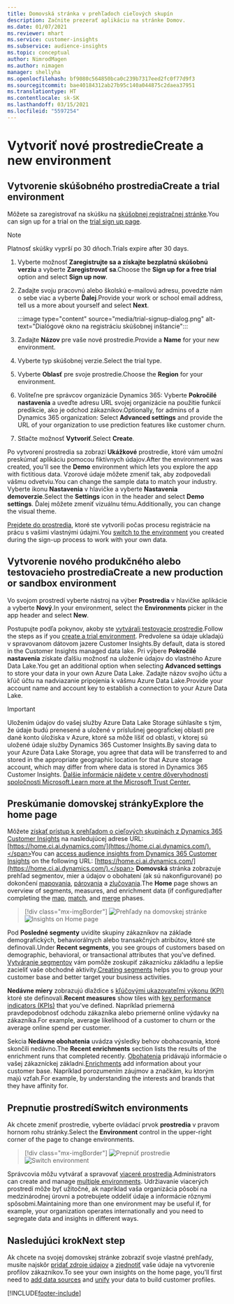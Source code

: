 ```yaml
---
title: Domovská stránka v prehľadoch cieľových skupín
description: Začnite prezerať aplikáciu na stránke Domov.
ms.date: 01/07/2021
ms.reviewer: mhart
ms.service: customer-insights
ms.subservice: audience-insights
ms.topic: conceptual
author: NimrodMagen
ms.author: nimagen
manager: shellyha
ms.openlocfilehash: bf9080c564850bca0c239b7317eed2fc0f77d9f3
ms.sourcegitcommit: bae40184312ab27b95c140a044875c2daea37951
ms.translationtype: HT
ms.contentlocale: sk-SK
ms.lasthandoff: 03/15/2021
ms.locfileid: "5597254"
---
```

# <a name="create-a-new-environment"></a><span data-ttu-id="006f1-103">Vytvoriť nové prostredie</span><span class="sxs-lookup"><span data-stu-id="006f1-103">Create a new environment</span></span>

## <a name="create-a-trial-environment"></a><span data-ttu-id="006f1-104">Vytvorenie skúšobného prostredia</span><span class="sxs-lookup"><span data-stu-id="006f1-104">Create a trial environment</span></span>

<span data-ttu-id="006f1-105">Môžete sa zaregistrovať na skúšku na [skúšobnej registračnej stránke](https://dynamics.microsoft.com/get-started/free-trial/?appname=customerinsights).</span><span class="sxs-lookup"><span data-stu-id="006f1-105">You can sign up for a trial on the [trial sign up page](https://dynamics.microsoft.com/get-started/free-trial/?appname=customerinsights).</span></span> 

> [!NOTE]
> <span data-ttu-id="006f1-106">Platnosť skúšky vyprší po 30 dňoch.</span><span class="sxs-lookup"><span data-stu-id="006f1-106">Trials expire after 30 days.</span></span>

1. <span data-ttu-id="006f1-107">Vyberte možnosť **Zaregistrujte sa a získajte bezplatnú skúšobnú verziu** a vyberte **Zaregistrovať sa**.</span><span class="sxs-lookup"><span data-stu-id="006f1-107">Choose the **Sign up for a free trial** option and select **Sign up now**.</span></span>

1. <span data-ttu-id="006f1-108">Zadajte svoju pracovnú alebo školskú e-mailovú adresu, povedzte nám o sebe viac a vyberte **Ďalej**.</span><span class="sxs-lookup"><span data-stu-id="006f1-108">Provide your work or school email address, tell us a more about yourself and select **Next**.</span></span>

   :::image type="content" source="media/trial-signup-dialog.png" alt-text="Dialógové okno na registráciu skúšobnej inštancie":::

1. <span data-ttu-id="006f1-110">Zadajte **Názov** pre vaše nové prostredie.</span><span class="sxs-lookup"><span data-stu-id="006f1-110">Provide a **Name** for your new environment.</span></span> 

1. <span data-ttu-id="006f1-111">Vyberte typ skúšobnej verzie.</span><span class="sxs-lookup"><span data-stu-id="006f1-111">Select the trial type.</span></span>

1. <span data-ttu-id="006f1-112">Vyberte **Oblasť** pre svoje prostredie.</span><span class="sxs-lookup"><span data-stu-id="006f1-112">Choose the **Region** for your environment.</span></span>

1. <span data-ttu-id="006f1-113">Voliteľne pre správcov organizácie Dynamics 365: Vyberte **Pokročilé nastavenia** a uveďte adresu URL svojej organizácie na použitie funkcií predikcie, ako je odchod zákazníkov.</span><span class="sxs-lookup"><span data-stu-id="006f1-113">Optionally, for admins of a Dynamics 365 organization: Select **Advanced settings** and provide the URL of your organization to use prediction features like customer churn.</span></span>

1. <span data-ttu-id="006f1-114">Stlačte možnosť **Vytvoriť**.</span><span class="sxs-lookup"><span data-stu-id="006f1-114">Select **Create**.</span></span> 

<span data-ttu-id="006f1-115">Po vytvorení prostredia sa zobrazí **Ukážkové** prostredie, ktoré vám umožní preskúmať aplikáciu pomocou fiktívnych údajov.</span><span class="sxs-lookup"><span data-stu-id="006f1-115">After the environment was created, you'll see the **Demo** environment which lets you explore the app with fictitious data.</span></span> <span data-ttu-id="006f1-116">Vzorové údaje môžete zmeniť tak, aby zodpovedali vášmu odvetviu.</span><span class="sxs-lookup"><span data-stu-id="006f1-116">You can change the sample data to match your industry.</span></span> <span data-ttu-id="006f1-117">Vyberte ikonu **Nastavenia** v hlavičke a vyberte **Nastavenia demoverzie**.</span><span class="sxs-lookup"><span data-stu-id="006f1-117">Select the **Settings** icon in the header and select **Demo settings**.</span></span> <span data-ttu-id="006f1-118">Ďalej môžete zmeniť vizuálnu tému.</span><span class="sxs-lookup"><span data-stu-id="006f1-118">Additionally, you can change the visual theme.</span></span> 

<span data-ttu-id="006f1-119">[Prejdete do prostredia](#switch-environments), ktoré ste vytvorili počas procesu registrácie na prácu s vašimi vlastnými údajmi.</span><span class="sxs-lookup"><span data-stu-id="006f1-119">You [switch to the environment](#switch-environments) you created during the sign-up process to work with your own data.</span></span>

## <a name="create-a-new-production-or-sandbox-environment"></a><span data-ttu-id="006f1-120">Vytvorenie nového produkčného alebo testovacieho prostredia</span><span class="sxs-lookup"><span data-stu-id="006f1-120">Create a new production or sandbox environment</span></span>

<span data-ttu-id="006f1-121">Vo svojom prostredí vyberte nástroj na výber **Prostredia** v hlavičke aplikácie a vyberte **Nový**.</span><span class="sxs-lookup"><span data-stu-id="006f1-121">In your environment, select the **Environments** picker in the app header and select **New**.</span></span>

<span data-ttu-id="006f1-122">Postupujte podľa pokynov, akoby ste [vytvárali testovacie prostredie](#create-a-trial-environment).</span><span class="sxs-lookup"><span data-stu-id="006f1-122">Follow the steps as if you [create a trial environment](#create-a-trial-environment).</span></span> <span data-ttu-id="006f1-123">Predvolene sa údaje ukladajú v spravovanom dátovom jazere Customer Insights.</span><span class="sxs-lookup"><span data-stu-id="006f1-123">By default, data is stored in the Customer Insights managed data lake.</span></span> <span data-ttu-id="006f1-124">Pri výbere **Pokročilé nastavenia** získate ďalšiu možnosť na uloženie údajov do vlastného Azure Data Lake.</span><span class="sxs-lookup"><span data-stu-id="006f1-124">You get an additional option when selecting **Advanced settings** to store your data in your own Azure Data Lake.</span></span> <span data-ttu-id="006f1-125">Zadajte názov svojho účtu a kľúč účtu na nadviazanie pripojenia k vášmu Azure Data Lake.</span><span class="sxs-lookup"><span data-stu-id="006f1-125">Provide your account name and account key to establish a connection to your Azure Data Lake.</span></span> 

> [!IMPORTANT]
> <span data-ttu-id="006f1-126">Uložením údajov do vašej služby Azure Data Lake Storage súhlasíte s tým, že údaje budú prenesené a uložené v príslušnej geografickej oblasti pre dané konto úložiska v Azure, ktoré sa môže líšiť od oblasti, v ktorej sú uložené údaje služby Dynamics 365 Customer Insights.</span><span class="sxs-lookup"><span data-stu-id="006f1-126">By saving data to your Azure Data Lake Storage, you agree that data will be transferred to and stored in the appropriate geographic location for that Azure storage account, which may differ from where data is stored in Dynamics 365 Customer Insights.</span></span> [<span data-ttu-id="006f1-127">Ďalšie informácie nájdete v centre dôveryhodnosti spoločnosti Microsoft.</span><span class="sxs-lookup"><span data-stu-id="006f1-127">Learn more at the Microsoft Trust Center.</span></span>](https://www.microsoft.com/trust-center)

## <a name="explore-the-home-page"></a><span data-ttu-id="006f1-128">Preskúmanie domovskej stránky</span><span class="sxs-lookup"><span data-stu-id="006f1-128">Explore the home page</span></span>

<span data-ttu-id="006f1-129">Môžete [získať prístup k prehľadom o cieľových skupinách z Dynamics 365 Customer Insights](https://home.ci.ai.dynamics.com/) na nasledujúcej adrese URL: [https://home.ci.ai.dynamics.com/](https://home.ci.ai.dynamics.com/).</span><span class="sxs-lookup"><span data-stu-id="006f1-129">You can [access audience insights from Dynamics 365 Customer Insights](https://home.ci.ai.dynamics.com/) on the following URL: [https://home.ci.ai.dynamics.com/](https://home.ci.ai.dynamics.com/).</span></span>
<span data-ttu-id="006f1-130">**Domovská** stránka zobrazuje prehľad segmentov, mier a údajov o obohatení (ak sú nakonfigurované) po dokončení [mapovania](map-entities.md), [párovania](match-entities.md) a [zlučovania](merge-entities.md).</span><span class="sxs-lookup"><span data-stu-id="006f1-130">The **Home** page shows an overview of segments, measures, and enrichment data (if configured)after completing the [map](map-entities.md), [match](match-entities.md), and [merge](merge-entities.md) phases.</span></span>

> [!div class="mx-imgBorder"] 
> <span data-ttu-id="006f1-131">![Prehľady na domovskej stránke](media/home-page-insights.png "Prehľady na domovskej stránke")</span><span class="sxs-lookup"><span data-stu-id="006f1-131">![Insights on Home page](media/home-page-insights.png "Insights on Home page")</span></span>

<span data-ttu-id="006f1-132">Pod **Posledné segmenty** uvidíte skupiny zákazníkov na základe demografických, behaviorálnych alebo transakčných atribútov, ktoré ste definovali.</span><span class="sxs-lookup"><span data-stu-id="006f1-132">Under **Recent segments**, you see groups of customers based on demographic, behavioral, or transactional attributes that you've defined.</span></span> <span data-ttu-id="006f1-133">[Vytváranie segmentov](segments.md) vám pomôže zoskupiť zákaznícku základňu a lepšie zacieliť vaše obchodné aktivity.</span><span class="sxs-lookup"><span data-stu-id="006f1-133">[Creating segments](segments.md) helps you to group your customer base and better target your business activities.</span></span>

<span data-ttu-id="006f1-134">**Nedávne miery** zobrazujú dlaždice s [kľúčovými ukazovateľmi výkonu (KPI)](measures.md) ktoré ste definovali.</span><span class="sxs-lookup"><span data-stu-id="006f1-134">**Recent measures** show tiles with [key performance indicators (KPIs)](measures.md) that you've defined.</span></span> <span data-ttu-id="006f1-135">Napríklad priemerná pravdepodobnosť odchodu zákazníka alebo priemerné online výdavky na zákazníka.</span><span class="sxs-lookup"><span data-stu-id="006f1-135">For example, average likelihood of a customer to churn or the average online spend per customer.</span></span>

<span data-ttu-id="006f1-136">Sekcia **Nedávne obohatenia** uvádza výsledky behov obohacovania, ktoré skončili nedávno.</span><span class="sxs-lookup"><span data-stu-id="006f1-136">The **Recent enrichments** section lists the results of the enrichment runs that completed recently.</span></span> <span data-ttu-id="006f1-137">[Obohatenia](enrichment-hub.md) pridávajú informácie o vašej zákazníckej základni.</span><span class="sxs-lookup"><span data-stu-id="006f1-137">[Enrichments](enrichment-hub.md) add information about your customer base.</span></span> <span data-ttu-id="006f1-138">Napríklad porozumením záujmov a značkám, ku ktorým majú vzťah.</span><span class="sxs-lookup"><span data-stu-id="006f1-138">For example, by understanding the interests and brands that they have affinity for.</span></span>

## <a name="switch-environments"></a><span data-ttu-id="006f1-139">Prepnutie prostredí</span><span class="sxs-lookup"><span data-stu-id="006f1-139">Switch environments</span></span>

<span data-ttu-id="006f1-140">Ak chcete zmeniť prostredie, vyberte ovládací prvok **prostredia** v pravom hornom rohu stránky.</span><span class="sxs-lookup"><span data-stu-id="006f1-140">Select the **Environment** control in the upper-right corner of the page to change environments.</span></span>

> [!div class="mx-imgBorder"] 
> <span data-ttu-id="006f1-141">![Prepnúť prostredie](media/home-page-environment-switcher.png "Prepnúť prostredie")</span><span class="sxs-lookup"><span data-stu-id="006f1-141">![Switch environment](media/home-page-environment-switcher.png "Switch environment")</span></span>

<span data-ttu-id="006f1-142">Správcovia môžu vytvárať a spravovať [viaceré prostredia](manage-environments.md).</span><span class="sxs-lookup"><span data-stu-id="006f1-142">Administrators can create and manage [multiple environments](manage-environments.md).</span></span> <span data-ttu-id="006f1-143">Udržiavanie viacerých prostredí môže byť užitočné, ak napríklad vaša organizácia pôsobí na medzinárodnej úrovni a potrebujete oddeliť údaje a informácie rôznymi spôsobmi.</span><span class="sxs-lookup"><span data-stu-id="006f1-143">Maintaining more than one environment may be useful if, for example, your organization operates internationally and you need to segregate data and insights in different ways.</span></span>

## <a name="next-step"></a><span data-ttu-id="006f1-144">Nasledujúci krok</span><span class="sxs-lookup"><span data-stu-id="006f1-144">Next step</span></span>

<span data-ttu-id="006f1-145">Ak chcete na svojej domovskej stránke zobraziť svoje vlastné prehľady, musíte najskôr [pridať zdroje údajov](data-sources.md) a [zjednotiť](data-unification.md) vaše údaje na vytvorenie profilov zákazníkov.</span><span class="sxs-lookup"><span data-stu-id="006f1-145">To see your own insights on the home page, you'll first need to [add data sources](data-sources.md) and [unify](data-unification.md) your data to build customer profiles.</span></span>


[!INCLUDE[footer-include](../includes/footer-banner.md)]